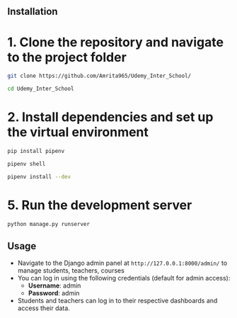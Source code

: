 ## Installation

# 1. Clone the repository and navigate to the project folder

```bash
git clone https://github.com/Amrita965/Udemy_Inter_School/
```
```bash
cd Udemy_Inter_School
```

# 2. Install dependencies and set up the virtual environment
```bash
pip install pipenv
```

```bash
pipenv shell
```

```bash
pipenv install --dev
```

# 5. Run the development server
```bash
python manage.py runserver
```

## Usage

- Navigate to the Django admin panel at `http://127.0.0.1:8000/admin/` to manage students, teachers, courses
- You can log in using the following credentials (default for admin access):
  - **Username**: admin
  - **Password**: admin
- Students and teachers can log in to their respective dashboards and access their data.
